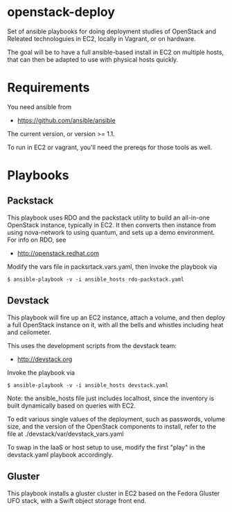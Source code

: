 openstack-deploy
================

Set of ansible playbooks for doing deployment 
studies of OpenStack and Releated technologuies 
in EC2, locally in Vagrant, or on hardware.

The goal will be to have a full ansible-based install in EC2 on multiple hosts,
that can then be adapted to use with physical hosts quickly.

Requirements
============

You need ansible from 

* https://github.com/ansible/ansible

The current version, or version >= 1.1.

To run in EC2 or vagrant, you'll need the prereqs for those tools as well.

Playbooks
=========

Packstack
---------

This playbook uses RDO and the packstack utility to build an all-in-one OpenStack 
instance, typically in EC2. It then converts then instance from using nova-network
to using quantum, and sets up a demo environment. For info on RDO, see

* http://openstack.redhat.com

Modify the vars file in packsrtack.vars.yaml, then invoke the playbook via

    $ ansible-playbook -v -i ansible_hosts rdo-packstack.yaml


Devstack
--------
This playbook will fire up an EC2 instance, attach a volume, and then deploy 
a full OpenStack instance on it, with all the bells and whistles including
heat and ceilometer.

This uses the development scripts from the devstack team:

* http://devstack.org

Invoke the playbook via

    $ ansible-playbook -v -i ansible_hosts devstack.yaml

Note: the ansible_hosts file just includes localhost, since the inventory is 
built dynamically based on queries with EC2.

To edit various single values of the deployment, such as passwords, volume size,
and the version of the OpenStack components to install, refer to the file at
./devstack/var/devstack_vars.yaml

To swap in the IaaS or host setup to use, modify the first "play" in the devstack.yaml playbook accordingly.

Gluster
-------
This playbook installs a gluster cluster in EC2 based on the Fedora Gluster UFO stack, with a 
Swift object storage front end.
